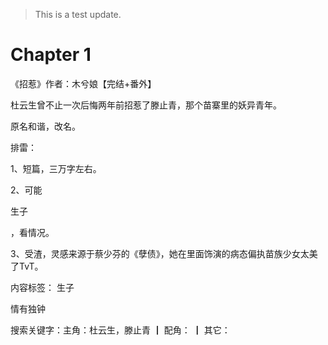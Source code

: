 > This is a test update.
# Chapter 1

《招惹》作者：木兮娘【完结+番外】

杜云生曾不止一次后悔两年前招惹了滕止青，那个苗寨里的妖异青年。

原名和谐，改名。

排雷：

1、短篇，三万字左右。

2、可能

生子

，看情况。

3、受渣，灵感来源于蔡少芬的《孽债》，她在里面饰演的病态偏执苗族少女太美了TvT。

内容标签： 生子 

情有独钟

搜索关键字：主角：杜云生，滕止青 ┃ 配角： ┃ 其它：

